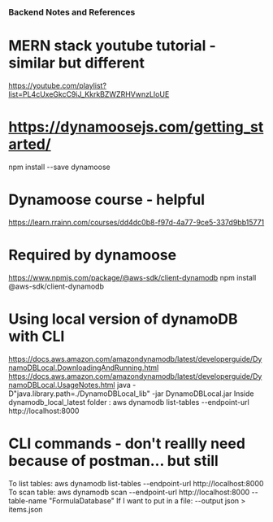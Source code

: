 ### Backend Notes and References

# MERN stack youtube tutorial - similar but different
https://youtube.com/playlist?list=PL4cUxeGkcC9iJ_KkrkBZWZRHVwnzLIoUE

# https://dynamoosejs.com/getting_started/
npm install --save dynamoose

# Dynamoose course - helpful 
https://learn.rrainn.com/courses/dd4dc0b8-f97d-4a77-9ce5-337d9bb15771

# Required by dynamoose
https://www.npmjs.com/package/@aws-sdk/client-dynamodb
npm install @aws-sdk/client-dynamodb

# Using local version of dynamoDB with CLI
https://docs.aws.amazon.com/amazondynamodb/latest/developerguide/DynamoDBLocal.DownloadingAndRunning.html
https://docs.aws.amazon.com/amazondynamodb/latest/developerguide/DynamoDBLocal.UsageNotes.html
java -D"java.library.path=./DynamoDBLocal_lib" -jar DynamoDBLocal.jar
Inside dynamodb_local_latest folder : aws dynamodb list-tables --endpoint-url http://localhost:8000
# CLI commands - don't reallly need because of postman... but still
To list tables: aws dynamodb list-tables --endpoint-url http://localhost:8000
To scan table: aws dynamodb scan --endpoint-url http://localhost:8000 --table-name "FormulaDatabase" 
If I want to put in a file: --output json > items.json

